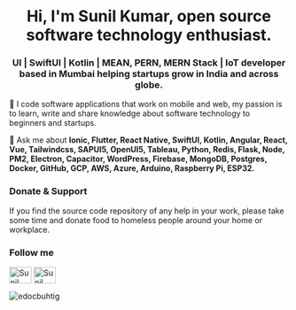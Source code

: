 <h1 align="center">Hi, I'm Sunil Kumar, open source software technology enthusiast.</h1>
<h3 align="center">UI | SwiftUI | Kotlin | MEAN, PERN, MERN Stack | IoT developer based in Mumbai helping startups grow in India and across globe.</h3>

🔭 I code software applications that work on mobile and web, my passion is to learn, write and share knowledge about software technology to beginners and startups.

💬 Ask me about **Ionic, Flutter, React Native, SwiftUI, Kotlin, Angular, React, Vue, Tailwindcss, SAPUI5, OpenUI5, Tableau, Python, Redis, Flask, Node, PM2, Electron, Capacitor, WordPress, Firebase, MongoDB, Postgres, Docker, GitHub, GCP, AWS, Azure, Arduino, Raspberry Pi, ESP32.** 

<h3 align="left">Donate & Support</h3>
<p>If you find the source code repository of any help in your work, please take some time and donate food to homeless people around your home or workplace.</p>

<h3 align="left">Follow me</h3>

<a href="https://tinyurl.com/fha968df" target="_blank"><img align="center" src="https://cdn.jsdelivr.net/npm/simple-icons@3.1.0/icons/youtube.svg" alt="Sunil kumar YouTube" height="30" width="40" /></a>
<a href="https://tinyurl.com/fha968df" target="_blank"><img align="center" src="https://cdn.jsdelivr.net/npm/simple-icons@3.1.0/icons/stackoverflow.svg" alt="Sunil Kumar Profile" height="30" width="40" /></a>

<p><img align="center" src="https://github-readme-stats.vercel.app/api?username=edocbuhtig&show_icons=true&theme=dark&locale=en" alt="edocbuhtig" /></p>
 
